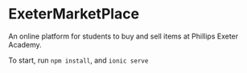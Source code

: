 # ExeterMarketPlace
An online platform for students to buy and sell items at Phillips Exeter Academy. 

To start, run `npm install`, and `ionic serve`